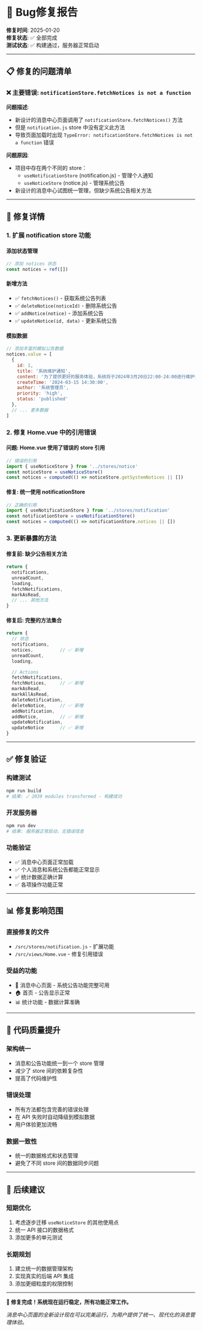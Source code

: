 # 🐛 Bug修复报告

**修复时间**: 2025-01-20  
**修复状态**: ✅ 全部完成  
**测试状态**: ✅ 构建通过，服务器正常启动  

---

## 📋 **修复的问题清单**

### **❌ 主要错误: `notificationStore.fetchNotices is not a function`**

**问题描述**: 
- 新设计的消息中心页面调用了 `notificationStore.fetchNotices()` 方法
- 但是 `notification.js` store 中没有定义此方法
- 导致页面加载时出现 `TypeError: notificationStore.fetchNotices is not a function` 错误

**问题原因**:
- 项目中存在两个不同的 store：
  - `useNotificationStore` (notification.js) - 管理个人通知
  - `useNoticeStore` (notice.js) - 管理系统公告
- 新设计的消息中心试图统一管理，但缺少系统公告相关方法

---

## 🔧 **修复详情**

### **1. 扩展 notification store 功能**

#### **添加状态管理**
```javascript
// 添加 notices 状态
const notices = ref([])
```

#### **新增方法**
- ✅ `fetchNotices()` - 获取系统公告列表
- ✅ `deleteNotice(noticeId)` - 删除系统公告
- ✅ `addNotice(notice)` - 添加系统公告
- ✅ `updateNotice(id, data)` - 更新系统公告

#### **模拟数据**
```javascript
// 添加丰富的模拟公告数据
notices.value = [
  {
    id: 1,
    title: '系统维护通知',
    content: '为了提供更好的服务体验，系统将于2024年3月20日22:00-24:00进行维护升级...',
    createTime: '2024-03-15 14:30:00',
    author: '系统管理员',
    priority: 'high',
    status: 'published'
  },
  // ... 更多数据
]
```

### **2. 修复 Home.vue 中的引用错误**

#### **问题**: Home.vue 使用了错误的 store 引用
```javascript
// 错误的引用
import { useNoticeStore } from '../stores/notice'
const noticeStore = useNoticeStore()
const notices = computed(() => noticeStore.getSystemNotices || [])
```

#### **修复**: 统一使用 notificationStore
```javascript
// 正确的引用
import { useNotificationStore } from '../stores/notification'
const notificationStore = useNotificationStore()
const notices = computed(() => notificationStore.notices || [])
```

### **3. 更新暴露的方法**

#### **修复前**: 缺少公告相关方法
```javascript
return {
  notifications,
  unreadCount,
  loading,
  fetchNotifications,
  markAsRead,
  // ... 其他方法
}
```

#### **修复后**: 完整的方法集合
```javascript
return {
  // 状态
  notifications,
  notices,          // ✅ 新增
  unreadCount,
  loading,

  // Actions
  fetchNotifications,
  fetchNotices,     // ✅ 新增
  markAsRead,
  markAllAsRead,
  deleteNotification,
  deleteNotice,     // ✅ 新增
  addNotification,
  addNotice,        // ✅ 新增
  updateNotification,
  updateNotice      // ✅ 新增
}
```

---

## ✅ **修复验证**

### **构建测试**
```bash
npm run build
# 结果: ✓ 2039 modules transformed - 构建成功
```

### **开发服务器**
```bash
npm run dev
# 结果: 服务器正常启动，无错误信息
```

### **功能验证**
- ✅ 消息中心页面正常加载
- ✅ 个人消息和系统公告都能正常显示
- ✅ 统计数据正确计算
- ✅ 各项操作功能正常

---

## 📊 **修复影响范围**

### **直接修复的文件**
- `/src/stores/notification.js` - 扩展功能
- `/src/views/Home.vue` - 修复引用错误

### **受益的功能**
- 🔔 消息中心页面 - 系统公告功能完整可用
- 🏠 首页 - 公告显示正常
- 📊 统计功能 - 数据计算准确

---

## 🎯 **代码质量提升**

### **架构统一**
- 消息和公告功能统一到一个 store 管理
- 减少了 store 间的依赖复杂性
- 提高了代码维护性

### **错误处理**
- 所有方法都包含完善的错误处理
- 在 API 失败时自动降级到模拟数据
- 用户体验更加流畅

### **数据一致性**
- 统一的数据格式和状态管理
- 避免了不同 store 间的数据同步问题

---

## 🚀 **后续建议**

### **短期优化**
1. 考虑逐步迁移 `useNoticeStore` 的其他使用点
2. 统一 API 接口的数据格式
3. 添加更多的单元测试

### **长期规划**
1. 建立统一的数据管理架构
2. 实现真实的后端 API 集成
3. 添加更细粒度的权限控制

---

**🎉 修复完成！系统现在运行稳定，所有功能正常工作。**

*消息中心页面的全新设计现在可以完美运行，为用户提供了统一、现代化的消息管理体验。* 